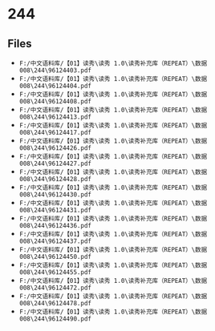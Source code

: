 # 244

## Files

- `F:/中文语料库/【01】读秀\读秀 1.0\读秀补充库（REPEAT）\数据008\244\96124403.pdf`
- `F:/中文语料库/【01】读秀\读秀 1.0\读秀补充库（REPEAT）\数据008\244\96124404.pdf`
- `F:/中文语料库/【01】读秀\读秀 1.0\读秀补充库（REPEAT）\数据008\244\96124408.pdf`
- `F:/中文语料库/【01】读秀\读秀 1.0\读秀补充库（REPEAT）\数据008\244\96124413.pdf`
- `F:/中文语料库/【01】读秀\读秀 1.0\读秀补充库（REPEAT）\数据008\244\96124417.pdf`
- `F:/中文语料库/【01】读秀\读秀 1.0\读秀补充库（REPEAT）\数据008\244\96124426.pdf`
- `F:/中文语料库/【01】读秀\读秀 1.0\读秀补充库（REPEAT）\数据008\244\96124427.pdf`
- `F:/中文语料库/【01】读秀\读秀 1.0\读秀补充库（REPEAT）\数据008\244\96124428.pdf`
- `F:/中文语料库/【01】读秀\读秀 1.0\读秀补充库（REPEAT）\数据008\244\96124430.pdf`
- `F:/中文语料库/【01】读秀\读秀 1.0\读秀补充库（REPEAT）\数据008\244\96124431.pdf`
- `F:/中文语料库/【01】读秀\读秀 1.0\读秀补充库（REPEAT）\数据008\244\96124436.pdf`
- `F:/中文语料库/【01】读秀\读秀 1.0\读秀补充库（REPEAT）\数据008\244\96124437.pdf`
- `F:/中文语料库/【01】读秀\读秀 1.0\读秀补充库（REPEAT）\数据008\244\96124450.pdf`
- `F:/中文语料库/【01】读秀\读秀 1.0\读秀补充库（REPEAT）\数据008\244\96124455.pdf`
- `F:/中文语料库/【01】读秀\读秀 1.0\读秀补充库（REPEAT）\数据008\244\96124472.pdf`
- `F:/中文语料库/【01】读秀\读秀 1.0\读秀补充库（REPEAT）\数据008\244\96124478.pdf`
- `F:/中文语料库/【01】读秀\读秀 1.0\读秀补充库（REPEAT）\数据008\244\96124490.pdf`
